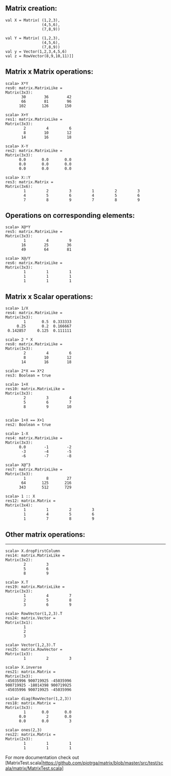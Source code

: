 ## Matrix creation:

    val X = Matrix( (1,2,3),
                    (4,5,6),
                    (7,8,9))

    val Y = Matrix( (1,2,3),
                    (4,5,6),
                    (7,8,9))
    val y = Vector(1,2,3,4,5,6)
    val z = RowVector(8,9,10,11)]]

## Matrix x Matrix operations:

    scala> X*Y
    res0: matrix.MatrixLike =
    Matrix(3x3):
           30        36        42
           66        81        96
          102       126       150

    scala> X+Y
    res1: matrix.MatrixLike =
    Matrix(3x3):
            2         4         6
            8        10        12
           14        16        18

    scala> X-Y
    res2: matrix.MatrixLike =
    Matrix(3x3):
          0.0       0.0       0.0
          0.0       0.0       0.0
          0.0       0.0       0.0

    scala> X::Y
    res3: matrix.Matrix =
    Matrix(3x6):
            1         2         3         1         2         3
            4         5         6         4         5         6
            7         8         9         7         8         9

## Operations on corresponding elements:

    scala> X@*Y
    res5: matrix.MatrixLike =
    Matrix(3x3):
            1         4         9
           16        25        36
           49        64        81

    scala> X@/Y
    res6: matrix.MatrixLike =
    Matrix(3x3):
            1         1         1
            1         1         1
            1         1         1

## Matrix x Scalar operations:

    scala> 1/X
    res4: matrix.MatrixLike =
    Matrix(3x3):
            1       0.5  0.333333
         0.25       0.2  0.166667
     0.142857     0.125  0.111111

    scala> 2 * X
    res8: matrix.MatrixLike =
    Matrix(3x3):
            2         4         6
            8        10        12
           14        16        18

    scala> 2*X == X*2
    res3: Boolean = true

    scala> 1+X
    res10: matrix.MatrixLike =
    Matrix(3x3):
            2         3         4
            5         6         7
            8         9        10


    scala> 1+X == X+1
    res2: Boolean = true

    scala> 1-X
    res4: matrix.MatrixLike =
    Matrix(3x3):
          0.0        -1        -2
           -3        -4        -5
           -6        -7        -8

    scala> X@^3
    res7: matrix.MatrixLike =
    Matrix(3x3):
            1         8        27
           64       125       216
          343       512       729

    scala> 1 :: X
    res12: matrix.Matrix =
    Matrix(3x4):
            1         1         2         3
            1         4         5         6
            1         7         8         9

## Other matrix operations:
------------------------

    scala> X.dropFirstColumn
    res14: matrix.MatrixLike =
    Matrix(3x2):
            2         3
            5         6
            8         9

    scala> X.T
    res19: matrix.MatrixLike =
    Matrix(3x3):
            1         4         7
            2         5         8
            3         6         9

    scala> RowVector(1,2,3).T
    res24: matrix.Vector =
    Matrix(3x1):
            1
            2
            3

    scala> Vector(1,2,3).T
    res25: matrix.RowVector =
    Matrix(1x3):
            1         2         3

    scala> X.inverse
    res21: matrix.Matrix =
    Matrix(3x3):
    -45035996 900719925 -45035996
    900719925 -18014398 900719925
    -45035996 900719925 -45035996

    scala> diag(RowVector(1,2,3))
    res18: matrix.Matrix =
    Matrix(3x3):
            1       0.0       0.0
          0.0         2       0.0
          0.0       0.0         3

    scala> ones(2,3)
    res22: matrix.Matrix =
    Matrix(2x3):
            1         1         1
            1         1         1



For more documentation check out [MatrixTest.scala|https://github.com/piotrga/matrix/blob/master/src/test/scala/matrix/MatrixTest.scala]
